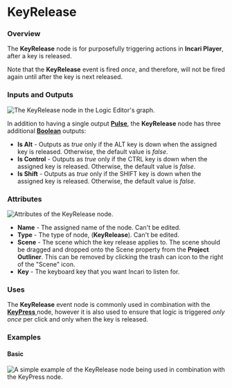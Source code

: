 # KeyRelease

### Overview

The **KeyRelease** node is for purposefully triggering actions in **Incari Player**, after a key is released.

Note that the **KeyRelease** event is fired _once_, and therefore, will not be fired again until after the key is next released.

### Inputs and Outputs

![The KeyRelease node in the Logic Editor&apos;s graph. ](../../../.gitbook/assets/keyreleasenode.png)

In addition to having a single output [**Pulse**](), the **KeyRelease** node has three additional [**Boolean**](../../data-types/bool.md) outputs:

* **Is Alt** - Outputs as _true_ only if the ALT key is down when the assigned key is released. Otherwise, the default value is _false_.
* **Is Control** - Outputs as _true_ only if the CTRL key is down when the assigned key is released. Otherwise, the default value is _false_.
* **Is Shift** - Outputs as _true_ only if the SHIFT key is down when the assigned key is released. Otherwise, the default value is _false_.

### Attributes

![Attributes of the KeyRelease node.](../../../.gitbook/assets/keyreleaseattributes.png)

* **Name** - The assigned name of the node. Can't be edited.
* **Type** - The type of node, \(**KeyRelease**\). Can't be edited.
* **Scene** - The scene which the key release applies to. The scene should be dragged and dropped onto the Scene property from the **Project Outliner**. This can be removed by clicking the trash can icon to the right of the "Scene" icon.
* **Key** - The keyboard key that you want Incari to listen for.

### Uses

The **KeyRelease** event node is commonly used in combination with the [**KeyPress** ](keypress.md)node, however it is also used to ensure that logic is triggered _only once_ per click and only when the key is released.

### Examples

#### Basic

![A simple example of the KeyRelease node being used in combination with the KeyPress node.](../../../.gitbook/assets/keyreleasebasic.png)


